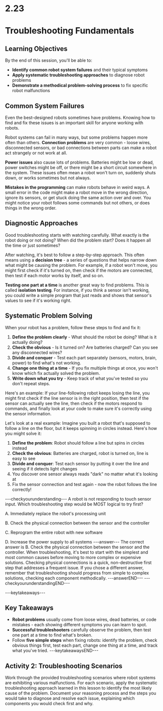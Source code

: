 # 2.23
# **Troubleshooting Fundamentals**

## **Learning Objectives**

By the end of this session, you'll be able to:
- **Identify common robot system failures** and their typical symptoms
- **Apply systematic troubleshooting approaches** to diagnose robot problems
- **Demonstrate a methodical problem-solving process** to fix specific robot malfunctions

## **Common System Failures**

Even the best-designed robots sometimes have problems. Knowing how to find and fix these issues is an important skill for anyone working with robots.

Robot systems can fail in many ways, but some problems happen more often than others. **Connection problems** are very common - loose wires, disconnected sensors, or bad connections between parts can make a robot act strangely or not work at all.

**Power issues** also cause lots of problems. Batteries might be low or dead, power switches might be off, or there might be a short circuit somewhere in the system. These issues often mean a robot won't turn on, suddenly shuts down, or works sometimes but not always.

**Mistakes in the programming** can make robots behave in weird ways. A small error in the code might make a robot move in the wrong direction, ignore its sensors, or get stuck doing the same action over and over. You might notice your robot follows some commands but not others, or does things in the wrong order.

## **Diagnostic Approaches**

Good troubleshooting starts with watching carefully. What exactly is the robot doing or not doing? When did the problem start? Does it happen all the time or just sometimes?

After watching, it's best to follow a step-by-step approach. This often means using a **decision tree** - a series of questions that helps narrow down what might be causing the problem. For example, if a robot won't move, you might first check if it's turned on, then check if the motors are connected, then test if each motor works by itself, and so on.

**Testing one part at a time** is another great way to find problems. This is called **isolation testing**. For instance, if you think a sensor isn't working, you could write a simple program that just reads and shows that sensor's values to see if it's working right.

## **Systematic Problem Solving**

When your robot has a problem, follow these steps to find and fix it:

1. **Define the problem clearly** - What should the robot be doing? What is it actually doing?
2. **Check the obvious** - Is it turned on? Are batteries charged? Can you see any disconnected wires?
3. **Divide and conquer** - Test each part separately (sensors, motors, brain, power) to find what's not working.
4. **Change one thing at a time** - If you fix multiple things at once, you won't know which fix actually solved the problem.
5. **Write down what you try** - Keep track of what you've tested so you don't repeat steps.

Here's an example: If your line-following robot keeps losing the line, you might first check if the line sensor is in the right position, then test if the sensor can actually see the line, then check if the motors respond to commands, and finally look at your code to make sure it's correctly using the sensor information.

Let's look at a real example: Imagine you built a robot that's supposed to follow a line on the floor, but it keeps spinning in circles instead. Here's how you might solve it:

1. **Define the problem**: Robot should follow a line but spins in circles instead
2. **Check the obvious**: Batteries are charged, robot is turned on, line is easy to see
3. **Divide and conquer**: Test each sensor by putting it over the line and seeing if it detects light changes
4. You discover one sensor always reads "dark" no matter what it's looking at
5. Fix the sensor connection and test again - now the robot follows the line correctly!

---checkyourunderstanding---
A robot is not responding to touch sensor input. Which troubleshooting step would be MOST logical to try first?

A. Immediately replace the robot's processing unit

B. Check the physical connection between the sensor and the controller

C. Reprogram the entire robot with new software

D. Increase the power supply to all systems
---answer---
The correct answer is B. Check the physical connection between the sensor and the controller. When troubleshooting, it's best to start with the simplest and most common causes before moving to more complex or expensive solutions. Checking physical connections is a quick, non-destructive first step that addresses a frequent issue. If you chose a different answer, remember that troubleshooting should progress from simple to complex solutions, checking each component methodically.
---answerEND---
---checkyourunderstandingEND---

---keytakeaways---
## Key Takeaways
- **Robot problems** usually come from loose wires, dead batteries, or code mistakes - each showing different symptoms you can learn to spot.
- **Successful troubleshooters** carefully observe the problem, then test one part at a time to find what's broken.
- Follow **five simple steps** when fixing robots: identify the problem, check obvious things first, test each part, change one thing at a time, and track what you've tried.
---keytakeawaysEND---

## **Activity 2: Troubleshooting Scenarios**

Work through the provided troubleshooting scenarios where robot systems are exhibiting various malfunctions. For each scenario, apply the systematic troubleshooting approach learned in this lesson to identify the most likely cause of the problem. Document your reasoning process and the steps you would take to diagnose and resolve each issue, explaining which components you would check first and why.